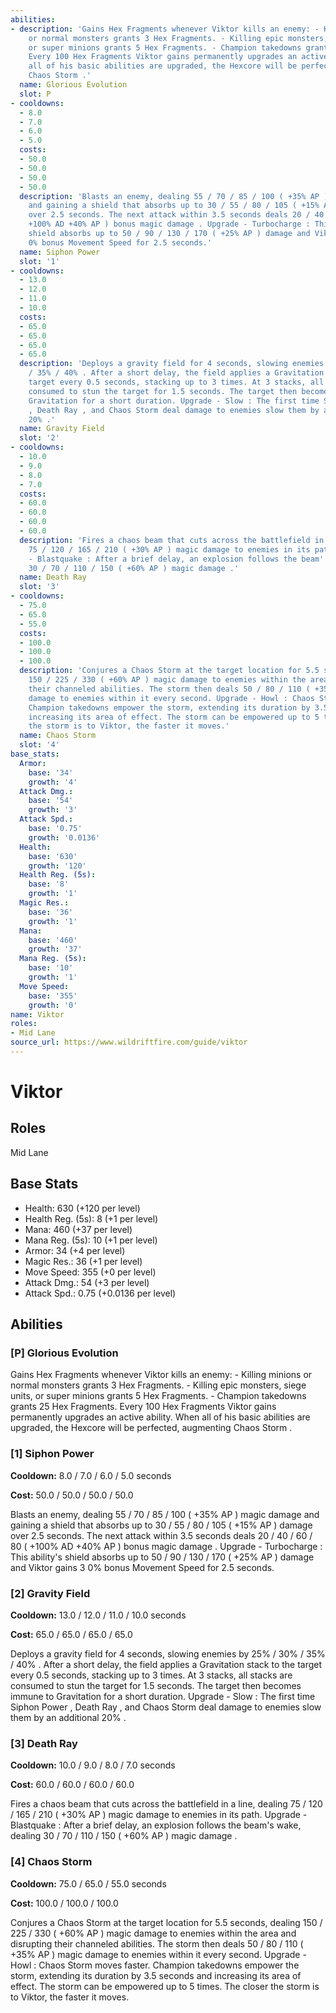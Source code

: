 ```yaml
---
abilities:
- description: 'Gains Hex Fragments whenever Viktor kills an enemy: - Killing minions
    or normal monsters grants 3 Hex Fragments. - Killing epic monsters, siege units,
    or super minions grants 5 Hex Fragments. - Champion takedowns grants 25 Hex Fragments.
    Every 100 Hex Fragments Viktor gains permanently upgrades an active ability. When
    all of his basic abilities are upgraded, the Hexcore will be perfected, augmenting
    Chaos Storm .'
  name: Glorious Evolution
  slot: P
- cooldowns:
  - 8.0
  - 7.0
  - 6.0
  - 5.0
  costs:
  - 50.0
  - 50.0
  - 50.0
  - 50.0
  description: 'Blasts an enemy, dealing 55 / 70 / 85 / 100 ( +35% AP ) magic damage
    and gaining a shield that absorbs up to 30 / 55 / 80 / 105 ( +15% AP ) damage
    over 2.5 seconds. The next attack within 3.5 seconds deals 20 / 40 / 60 / 80 (
    +100% AD +40% AP ) bonus magic damage . Upgrade - Turbocharge : This ability''s
    shield absorbs up to 50 / 90 / 130 / 170 ( +25% AP ) damage and Viktor gains 3
    0% bonus Movement Speed for 2.5 seconds.'
  name: Siphon Power
  slot: '1'
- cooldowns:
  - 13.0
  - 12.0
  - 11.0
  - 10.0
  costs:
  - 65.0
  - 65.0
  - 65.0
  - 65.0
  description: 'Deploys a gravity field for 4 seconds, slowing enemies by 25% / 30%
    / 35% / 40% . After a short delay, the field applies a Gravitation stack to the
    target every 0.5 seconds, stacking up to 3 times. At 3 stacks, all stacks are
    consumed to stun the target for 1.5 seconds. The target then becomes immune to
    Gravitation for a short duration. Upgrade - Slow : The first time Siphon Power
    , Death Ray , and Chaos Storm deal damage to enemies slow them by an additional
    20% .'
  name: Gravity Field
  slot: '2'
- cooldowns:
  - 10.0
  - 9.0
  - 8.0
  - 7.0
  costs:
  - 60.0
  - 60.0
  - 60.0
  - 60.0
  description: 'Fires a chaos beam that cuts across the battlefield in a line, dealing
    75 / 120 / 165 / 210 ( +30% AP ) magic damage to enemies in its path. Upgrade
    - Blastquake : After a brief delay, an explosion follows the beam''s wake, dealing
    30 / 70 / 110 / 150 ( +60% AP ) magic damage .'
  name: Death Ray
  slot: '3'
- cooldowns:
  - 75.0
  - 65.0
  - 55.0
  costs:
  - 100.0
  - 100.0
  - 100.0
  description: 'Conjures a Chaos Storm at the target location for 5.5 seconds, dealing
    150 / 225 / 330 ( +60% AP ) magic damage to enemies within the area and disrupting
    their channeled abilities. The storm then deals 50 / 80 / 110 ( +35% AP ) magic
    damage to enemies within it every second. Upgrade - Howl : Chaos Storm moves faster.
    Champion takedowns empower the storm, extending its duration by 3.5 seconds and
    increasing its area of effect. The storm can be empowered up to 5 times. The closer
    the storm is to Viktor, the faster it moves.'
  name: Chaos Storm
  slot: '4'
base_stats:
  Armor:
    base: '34'
    growth: '4'
  Attack Dmg.:
    base: '54'
    growth: '3'
  Attack Spd.:
    base: '0.75'
    growth: '0.0136'
  Health:
    base: '630'
    growth: '120'
  Health Reg. (5s):
    base: '8'
    growth: '1'
  Magic Res.:
    base: '36'
    growth: '1'
  Mana:
    base: '460'
    growth: '37'
  Mana Reg. (5s):
    base: '10'
    growth: '1'
  Move Speed:
    base: '355'
    growth: '0'
name: Viktor
roles:
- Mid Lane
source_url: https://www.wildriftfire.com/guide/viktor
---
```


# Viktor

## Roles

Mid Lane

## Base Stats

- Health: 630 (+120 per level)
- Health Reg. (5s): 8 (+1 per level)
- Mana: 460 (+37 per level)
- Mana Reg. (5s): 10 (+1 per level)
- Armor: 34 (+4 per level)
- Magic Res.: 36 (+1 per level)
- Move Speed: 355 (+0 per level)
- Attack Dmg.: 54 (+3 per level)
- Attack Spd.: 0.75 (+0.0136 per level)

## Abilities

### [P] Glorious Evolution

Gains Hex Fragments whenever Viktor kills an enemy: - Killing minions or normal monsters grants 3 Hex Fragments. - Killing epic monsters, siege units, or super minions grants 5 Hex Fragments. - Champion takedowns grants 25 Hex Fragments. Every 100 Hex Fragments Viktor gains permanently upgrades an active ability. When all of his basic abilities are upgraded, the Hexcore will be perfected, augmenting Chaos Storm .

### [1] Siphon Power

**Cooldown:** 8.0 / 7.0 / 6.0 / 5.0 seconds

**Cost:** 50.0 / 50.0 / 50.0 / 50.0

Blasts an enemy, dealing 55 / 70 / 85 / 100 ( +35% AP ) magic damage and gaining a shield that absorbs up to 30 / 55 / 80 / 105 ( +15% AP ) damage over 2.5 seconds. The next attack within 3.5 seconds deals 20 / 40 / 60 / 80 ( +100% AD +40% AP ) bonus magic damage . Upgrade - Turbocharge : This ability's shield absorbs up to 50 / 90 / 130 / 170 ( +25% AP ) damage and Viktor gains 3 0% bonus Movement Speed for 2.5 seconds.

### [2] Gravity Field

**Cooldown:** 13.0 / 12.0 / 11.0 / 10.0 seconds

**Cost:** 65.0 / 65.0 / 65.0 / 65.0

Deploys a gravity field for 4 seconds, slowing enemies by 25% / 30% / 35% / 40% . After a short delay, the field applies a Gravitation stack to the target every 0.5 seconds, stacking up to 3 times. At 3 stacks, all stacks are consumed to stun the target for 1.5 seconds. The target then becomes immune to Gravitation for a short duration. Upgrade - Slow : The first time Siphon Power , Death Ray , and Chaos Storm deal damage to enemies slow them by an additional 20% .

### [3] Death Ray

**Cooldown:** 10.0 / 9.0 / 8.0 / 7.0 seconds

**Cost:** 60.0 / 60.0 / 60.0 / 60.0

Fires a chaos beam that cuts across the battlefield in a line, dealing 75 / 120 / 165 / 210 ( +30% AP ) magic damage to enemies in its path. Upgrade - Blastquake : After a brief delay, an explosion follows the beam's wake, dealing 30 / 70 / 110 / 150 ( +60% AP ) magic damage .

### [4] Chaos Storm

**Cooldown:** 75.0 / 65.0 / 55.0 seconds

**Cost:** 100.0 / 100.0 / 100.0

Conjures a Chaos Storm at the target location for 5.5 seconds, dealing 150 / 225 / 330 ( +60% AP ) magic damage to enemies within the area and disrupting their channeled abilities. The storm then deals 50 / 80 / 110 ( +35% AP ) magic damage to enemies within it every second. Upgrade - Howl : Chaos Storm moves faster. Champion takedowns empower the storm, extending its duration by 3.5 seconds and increasing its area of effect. The storm can be empowered up to 5 times. The closer the storm is to Viktor, the faster it moves.

